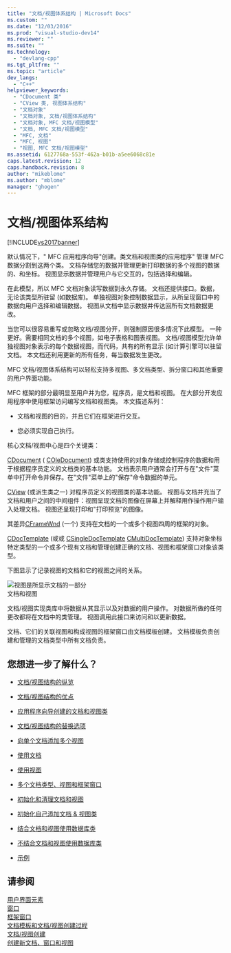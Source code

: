 ```yaml
---
title: "文档/视图体系结构 | Microsoft Docs"
ms.custom: ""
ms.date: "12/03/2016"
ms.prod: "visual-studio-dev14"
ms.reviewer: ""
ms.suite: ""
ms.technology: 
  - "devlang-cpp"
ms.tgt_pltfrm: ""
ms.topic: "article"
dev_langs: 
  - "C++"
helpviewer_keywords: 
  - "CDocument 类"
  - "CView 类, 视图体系结构"
  - "文档对象"
  - "文档对象, 文档/视图体系结构"
  - "文档对象, MFC 文档/视图模型"
  - "文档, MFC 文档/视图模型"
  - "MFC, 文档"
  - "MFC, 视图"
  - "视图, MFC 文档/视图模型"
ms.assetid: 6127768a-553f-462a-b01b-a5ee6068c81e
caps.latest.revision: 12
caps.handback.revision: 8
author: "mikeblome"
ms.author: "mblome"
manager: "ghogen"
---
```

# 文档/视图体系结构
[!INCLUDE[vs2017banner](../assembler/inline/includes/vs2017banner.md)]

默认情况下，" MFC 应用程序向导"创建。类文档和视图类的应用程序"  管理 MFC 数据分割到这两个类。  文档存储您的数据并管理更新打印数据的多个视图的数据的、和坐标。  视图显示数据并管理用户与它交互的，包括选择和编辑。  
  
 在此模型，所以 MFC 文档对象读写数据到永久存储。  文档还提供接口。数据，无论该类型所驻留 \(如数据库\)。  单独视图对象控制数据显示，从所呈现窗口中的数据向用户选择和编辑数据。  视图从文档中显示数据并传达回所有文档数据更改。  
  
 当您可以很容易重写或忽略文档\/视图分开，则强制原因很多情况下此模型。  一种更好。需要相同文档的多个视图，如电子表格和图表视图。  文档\/视图模型允许单独视图对象表示的每个数据视图，而代码，共有的所有显示 \(如计算引擎可以驻留文档。  本文档还利用更新的所有任务，每当数据发生更改。  
  
 MFC 文档\/视图体系结构可以轻松支持多视图、多文档类型、拆分窗口和其他重要的用户界面功能。  
  
 MFC 框架的部分最明显至用户并为您，程序员，是文档和视图。  在大部分开发应用程序中使用框架访问编写文档和视图类。  本文描述系列：  
  
-   文档和视图的目的，并且它们在框架进行交互。  
  
-   您必须实现自己执行。  
  
 核心文档\/视图中心是四个关键类：  
  
 [CDocument](../mfc/reference/cdocument-class.md) \( [COleDocument](../mfc/reference/coledocument-class.md)\) 或类支持使用的对象存储或控制程序的数据和用于根据程序员定义的文档类的基本功能。  文档表示用户通常会打开与在"文件"菜单中打开命令并保存。在"文件"菜单上的"保存"命令数据的单元。  
  
 [CView](../mfc/reference/cview-class.md) \(或派生类之一\) 对程序员定义的视图类的基本功能。  视图与文档并充当了文档和用户之间的中间组件：视图呈现文档的图像在屏幕上并解释用作操作用户输入处理文档。  视图还呈现打印和"打印预览"的图像。  
  
 其差异[CFrameWnd](../mfc/reference/cframewnd-class.md) \(一个\) 支持在文档的一个或多个视图四周的框架的对象。  
  
 [CDocTemplate](../mfc/reference/cdoctemplate-class.md) \(或或 [CSingleDocTemplate](../mfc/reference/csingledoctemplate-class.md) [CMultiDocTemplate](../mfc/reference/cmultidoctemplate-class.md)\) 支持对象坐标特定类型的一个或多个现有文档和管理创建正确的文档、视图和框架窗口对象该类型。  
  
 下图显示了记录视图的文档和它的视图之间的关系。  
  
 ![视图是所显示文档的一部分](../mfc/media/vc379n1.png "vc379N1")  
文档和视图  
  
 文档\/视图实现类库中将数据从其显示以及对数据的用户操作。  对数据所做的任何更改都将在文档中的类管理。  视图调用此接口来访问和以更新数据。  
  
 文档、它们的关联视图和构成视图的框架窗口由文档模板创建。  文档模板负责创建和管理的文档类型中所有文档负责。  
  
## 您想进一步了解什么？  
  
-   [文档\/视图结构的纵览](../mfc/a-portrait-of-the-document-view-architecture.md)  
  
-   [文档\/视图结构的优点](../mfc/advantages-of-the-document-view-architecture.md)  
  
-   [应用程序向导创建的文档和视图类](../mfc/document-and-view-classes-created-by-the-mfc-application-wizard.md)  
  
-   [文档\/视图结构的替换选项](../mfc/alternatives-to-the-document-view-architecture.md)  
  
-   [向单个文档添加多个视图](../mfc/adding-multiple-views-to-a-single-document.md)  
  
-   [使用文档](../mfc/using-documents.md)  
  
-   [使用视图](../mfc/using-views.md)  
  
-   [多个文档类型、视图和框架窗口](../mfc/multiple-document-types-views-and-frame-windows.md)  
  
-   [初始化和清理文档和视图](../mfc/initializing-and-cleaning-up-documents-and-views.md)  
  
-   [初始化自己添加文档 & 视图类](../mfc/creating-new-documents-windows-and-views.md)  
  
-   [结合文档和视图使用数据库类](../data/mfc-using-database-classes-with-documents-and-views.md)  
  
-   [不结合文档和视图使用数据库类](../data/mfc-using-database-classes-without-documents-and-views.md)  
  
-   [示例](../top/visual-cpp-samples.md)  
  
## 请参阅  
 [用户界面元素](../mfc/user-interface-elements-mfc.md)   
 [窗口](../mfc/windows.md)   
 [框架窗口](../mfc/frame-windows.md)   
 [文档模板和文档\/视图创建过程](../mfc/document-templates-and-the-document-view-creation-process.md)   
 [文档\/视图创建](../mfc/document-view-creation.md)   
 [创建新文档、窗口和视图](../mfc/creating-new-documents-windows-and-views.md)